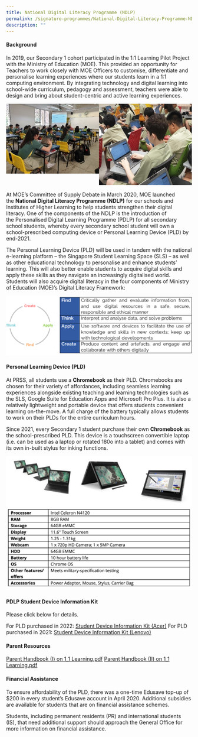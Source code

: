 ```yaml
---
title: National Digital Literacy Programme (NDLP)
permalink: /signature-programmes/National-Digital-Literacy-Programme-NDLP/
description: ""
---
```

#### Background

In 2019, our Secondary 1 cohort participated in the 1:1 Learning Pilot Project with the Ministry of Education (MOE). This provided an opportunity for Teachers to work closely with MOE Officers to customise, differentiate and personalise learning experiences where our students learn in a 1:1 computing environment. By integrating technology and digital learning into school-wide curriculum, pedagogy and assessment, teachers were able to design and bring about student-centric and active learning experiences.

<img src="/images/Pic%201.jpeg" 
     style="width:50%;float:left"><img src="/images/Pic%202.jpeg" 
     style="width:50%">
		 
At MOE’s Committee of Supply Debate in March 2020, MOE launched the **National Digital Literacy Programme (NDLP)** for our schools and Institutes of Higher Learning to help students strengthen their digital literacy. One of the components of the NDLP is the introduction of the Personalised Digital Learning Programme (PDLP) for all secondary school students, whereby every secondary school student will own a school-prescribed computing device or Personal Learning Device (PLD) by end-2021.    

The Personal Learning Device (PLD) will be used in tandem with the national e-learning platform – the Singapore Student Learning Space (SLS) – as well as other educational technology to personalise and enhance students’ learning. This will also better enable students to acquire digital skills and apply these skills as they navigate an increasingly digitalised world. Students will also acquire digital literacy in the four components of Ministry of Education (MOE)’s Digital Literacy Framework:

![](/images/Pic%203.png)

#### Personal Learning Device (PLD)


At PRSS, all students use a **Chromebook** as their PLD. Chromebooks are chosen for their variety of affordances, including seamless learning experiences alongside existing teaching and learning technologies such as the SLS, Google Suite for Education Apps and Microsoft Pro Plus. It is also a relatively lightweight and portable device that offers students convenient learning on-the-move. A full charge of the battery typically allows students to work on their PLDs for the entire curriculum hours.   

  

Since 2021, every Secondary 1 student purchase their own **Chromebook** as the school-prescribed PLD. This device is a touchscreen convertible laptop (i.e. can be used as a laptop or rotated 180o into a tablet) and comes with its own in-built stylus for inking functions.

![](/images/chrome.png)
![](/images/chromespecs.png)

#### PDLP Student Device Information Kit

Please click below for details.  
  
For PLD purchased in 2022: [Student Device Information Kit (Acer)](/files/Student%20Device%20Information%20Kit%20Acer_26%20Mar%2022.pdf) 
For PLD purchased in 2021: [Student Device Information Kit (Lenovo)](/files/Student%20Device%20Information%20Kit%20Lenovo_01%20July%2022.pdf)
  

#### Parent Resources

[Parent Handbook (I) on 1\_1 Learning.pdf](/files/IP2%20-%20Parent%20Handbook%20I%20on%20Learning%20with%20a%20PLD_8%20Dec%2021.pdf) 
[Parent Handbook (II) on 1\_1 Learning.pdf](/files/IP3%20-%20Parent%20Handbook%20II%20on%20Learning%20with%20a%20PLD_8%20Dec%2021.pdf)
  

#### Financial Assistance

To ensure affordability of the PLD, there was a one-time Edusave top-up of $200 in every student’s Edusave account in April 2020. Additional subsidies are available for students that are on financial assistance schemes. 

  

Students, including permanent residents (PR) and international students (IS), that need additional support should approach the General Office for more information on financial assistance.